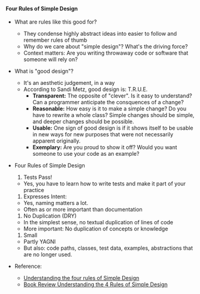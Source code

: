 #### Four Rules of Simple Design

* What are rules like this good for?
  * They condense highly abstract ideas into easier to follow and remember rules of thumb
  * Why do we care about "simple design"? What's the driving force?
  * Context matters: Are you writing throwaway code or software that someone will rely on?

* What is "good design"?
  * It's an aesthetic judgement, in a way
  * According to Sandi Metz, good design is: T.R.U.E.
    * **Transparent:** The opposite of "clever". Is it easy to understand? Can a programmer anticipate the consquences of a change?
    * **Reasonable:** How easy is it to make a simple change? Do you have to rewrite a whole class? Simple changes should be simple, and deeper changes should be possible.
    * **Usable:** One sign of good design is if it shows itself to be usable in new ways for new purposes that were not necessarily apparent originally.
    * **Exemplary:** Are you proud to show it off? Would you want someone to use your code as an example?

* Four Rules of Simple Design
  1. Tests Pass!
    * Yes, you have to learn how to write tests and make it part of your practice
  1. Expresses Intent:
    * Yes, naming matters a lot.
    * Often as or more important than documentation
  1. No Duplication (DRY)
    * In the simplest sense, no textual duplication of lines of code
    * More important: No duplication of concepts or knowledge
  1. Small
    * Partly YAGNI
    * But also: code paths, classes, test data, examples, abstractions that are no longer used.

* Reference:
  * [Understanding the four rules of Simple Design](https://leanpub.com/4rulesofsimpledesign)
  * [Book Review Understanding the 4 Rules of Simple Design](https://blog.thesoftwarecraft.com/2014/04/book-review-understanding-4-rules-of.html)
